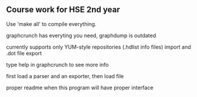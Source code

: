 ## Course work for HSE 2nd year

Use 'make all' to compile everything.

graphcrunch has everyting you need, graphdump is outdated

currently supports only YUM-style repositories (.hdlist info files) import and .dot file export

type help in graphcrunch to see more info

first load a parser and an exporter, then load file

proper readme when this program will have proper interface
